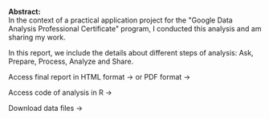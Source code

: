 **Abstract:**\
In the context of a practical application project for the "Google Data Analysis Professional Certificate" program, I conducted this analysis and am sharing my work.

In this report, we include the details about different steps of analysis: Ask, Prepare, Process, Analyze and Share.

Access final report in HTML format -> or PDF format ->  

Access code of analysis in R ->  

Download data files ->  

